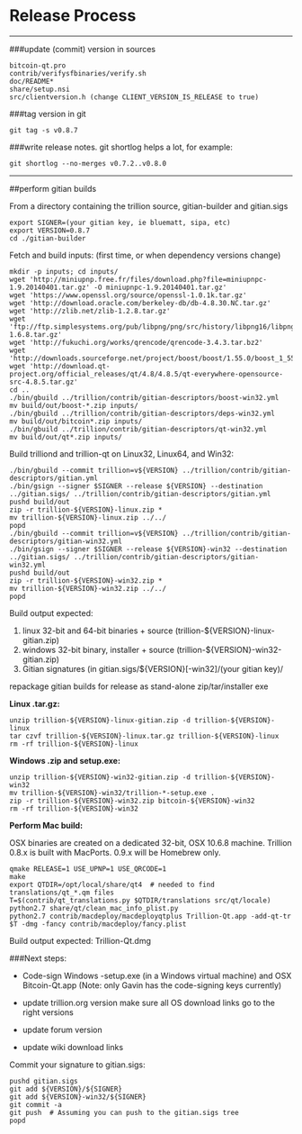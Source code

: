 Release Process
====================

* * *

###update (commit) version in sources


	bitcoin-qt.pro
	contrib/verifysfbinaries/verify.sh
	doc/README*
	share/setup.nsi
	src/clientversion.h (change CLIENT_VERSION_IS_RELEASE to true)

###tag version in git

	git tag -s v0.8.7

###write release notes. git shortlog helps a lot, for example:

	git shortlog --no-merges v0.7.2..v0.8.0

* * *

##perform gitian builds

 From a directory containing the trillion source, gitian-builder and gitian.sigs
  
	export SIGNER=(your gitian key, ie bluematt, sipa, etc)
	export VERSION=0.8.7
	cd ./gitian-builder

 Fetch and build inputs: (first time, or when dependency versions change)

	mkdir -p inputs; cd inputs/
	wget 'http://miniupnp.free.fr/files/download.php?file=miniupnpc-1.9.20140401.tar.gz' -O miniupnpc-1.9.20140401.tar.gz'
	wget 'https://www.openssl.org/source/openssl-1.0.1k.tar.gz'
	wget 'http://download.oracle.com/berkeley-db/db-4.8.30.NC.tar.gz'
	wget 'http://zlib.net/zlib-1.2.8.tar.gz'
	wget 'ftp://ftp.simplesystems.org/pub/libpng/png/src/history/libpng16/libpng-1.6.8.tar.gz'
	wget 'http://fukuchi.org/works/qrencode/qrencode-3.4.3.tar.bz2'
	wget 'http://downloads.sourceforge.net/project/boost/boost/1.55.0/boost_1_55_0.tar.bz2'
	wget 'http://download.qt-project.org/official_releases/qt/4.8/4.8.5/qt-everywhere-opensource-src-4.8.5.tar.gz'
	cd ..
	./bin/gbuild ../trillion/contrib/gitian-descriptors/boost-win32.yml
	mv build/out/boost-*.zip inputs/
	./bin/gbuild ../trillion/contrib/gitian-descriptors/deps-win32.yml
	mv build/out/bitcoin*.zip inputs/
	./bin/gbuild ../trillion/contrib/gitian-descriptors/qt-win32.yml
	mv build/out/qt*.zip inputs/

 Build trilliond and trillion-qt on Linux32, Linux64, and Win32:
  
	./bin/gbuild --commit trillion=v${VERSION} ../trillion/contrib/gitian-descriptors/gitian.yml
	./bin/gsign --signer $SIGNER --release ${VERSION} --destination ../gitian.sigs/ ../trillion/contrib/gitian-descriptors/gitian.yml
	pushd build/out
	zip -r trillion-${VERSION}-linux.zip *
	mv trillion-${VERSION}-linux.zip ../../
	popd
	./bin/gbuild --commit trillion=v${VERSION} ../trillion/contrib/gitian-descriptors/gitian-win32.yml
	./bin/gsign --signer $SIGNER --release ${VERSION}-win32 --destination ../gitian.sigs/ ../trillion/contrib/gitian-descriptors/gitian-win32.yml
	pushd build/out
	zip -r trillion-${VERSION}-win32.zip *
	mv trillion-${VERSION}-win32.zip ../../
	popd

  Build output expected:

  1. linux 32-bit and 64-bit binaries + source (trillion-${VERSION}-linux-gitian.zip)
  2. windows 32-bit binary, installer + source (trillion-${VERSION}-win32-gitian.zip)
  3. Gitian signatures (in gitian.sigs/${VERSION}[-win32]/(your gitian key)/

repackage gitian builds for release as stand-alone zip/tar/installer exe

**Linux .tar.gz:**

	unzip trillion-${VERSION}-linux-gitian.zip -d trillion-${VERSION}-linux
	tar czvf trillion-${VERSION}-linux.tar.gz trillion-${VERSION}-linux
	rm -rf trillion-${VERSION}-linux

**Windows .zip and setup.exe:**

	unzip trillion-${VERSION}-win32-gitian.zip -d trillion-${VERSION}-win32
	mv trillion-${VERSION}-win32/trillion-*-setup.exe .
	zip -r trillion-${VERSION}-win32.zip bitcoin-${VERSION}-win32
	rm -rf trillion-${VERSION}-win32

**Perform Mac build:**

  OSX binaries are created on a dedicated 32-bit, OSX 10.6.8 machine.
  Trillion 0.8.x is built with MacPorts.  0.9.x will be Homebrew only.

	qmake RELEASE=1 USE_UPNP=1 USE_QRCODE=1
	make
	export QTDIR=/opt/local/share/qt4  # needed to find translations/qt_*.qm files
	T=$(contrib/qt_translations.py $QTDIR/translations src/qt/locale)
	python2.7 share/qt/clean_mac_info_plist.py
	python2.7 contrib/macdeploy/macdeployqtplus Trillion-Qt.app -add-qt-tr $T -dmg -fancy contrib/macdeploy/fancy.plist

 Build output expected: Trillion-Qt.dmg

###Next steps:

* Code-sign Windows -setup.exe (in a Windows virtual machine) and
  OSX Bitcoin-Qt.app (Note: only Gavin has the code-signing keys currently)

* update trillion.org version
  make sure all OS download links go to the right versions

* update forum version

* update wiki download links

Commit your signature to gitian.sigs:

	pushd gitian.sigs
	git add ${VERSION}/${SIGNER}
	git add ${VERSION}-win32/${SIGNER}
	git commit -a
	git push  # Assuming you can push to the gitian.sigs tree
	popd


